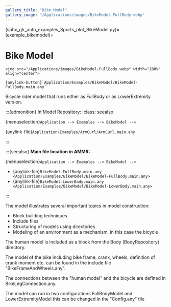 ```yaml
---
gallery_title: "Bike Model"
gallery_image: "/Applications/images/BikeModel-FullBody.webp"
---
```


(sphx_glr_auto_examples_Sports_plot_BikeModel.py)=
(example_bikemodel)=
# Bike Model

````{div} margin sd-text-center
<img src="/Applications/images/BikeModel-FullBody.webp" width="100%" align="center">

{anylink-button}`Application/Examples/BikeModel/BikeModel-FullBody.main.any`
````


Bicycle rider model that runs either as
FullBody or as LowerExtremity version.


:::{admonition} In Model Repository:
:class: seealso

{menuselection}`Application --> Examples --> BikeModel -->`

{anylink-file}`Application/Examples/ArmCurl/ArmCurl.main.any`

:::

:::{seealso}
**Main file location in AMMR:**

{menuselection}`Application --> Examples --> BikeModel -->`

* {anylink-file}`BikeModel-FullBody.main.any <Application/Examples/BikeModel/BikeModel-FullBody.main.any>`
* {anylink-file}`BikeModel-LowerBody.main.any <Application/Examples/BikeModel/BikeModel-LowerBody.main.any>`

:::

The model illustrates several important topics in model
construction:

- Block building techniques
- Include files
- Structuring of models using directories
- Modeling of an environment as a mechanism, in this case the bicycle

The human model is included as a block from the Body (BodyRepository) directory.

The model of the bike including bike frame, crank, wheels, definition of
crank moment etc. can be found in the include file "BikeFrameAndWheels.any".

The connections between the "human model" and the bicycle are defined in
BikeLegConnection.any.

The model can run in two configurations FullBodyModel and LowerExtremityModel this
can be changed in the "Config.any" file
